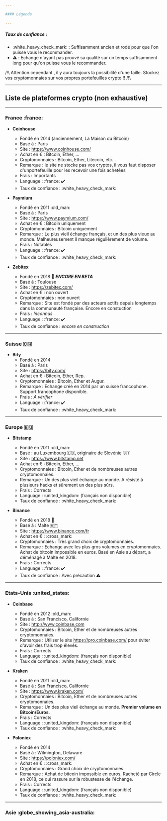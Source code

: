 ```yaml
---

#### Légende

---
```


##### Taux de confiance : 
 - :white_heavy_check_mark: : Suffisamment ancien et rodé pour que l'on puisse vous le recommander. 
- :warning: : Echange n'ayant pas prouvé sa qualité sur un temps suffisamment long pour qu'on puisse vous le recommander.

/!\ Attention cependant , il y aura toujours la possibilité d'une faille. Stockez vos cryptomonnaies sur vos propres portefeuilles crypto !! /!\


---

## Liste de plateformes crypto (non exhaustive)

---

### France :france: 

- **Coinhouse** 
   - Fondé en 2014 (anciennement, La Maison du Bitcoin)
   - Basé à : Paris
   - Site : https://www.coinhouse.com/
   - Achat en € : Bitcoin, Ether, ... 
   - Cryptomonnaies : Bitcoin, Ether, Litecoin, etc...
   - Remarque : le site ne stocke pas vos cryptos, il vous faut disposer d'unportefeuille pour les recevoir une fois achetées
    - Frais : Importants
    - Language : :france: :heavy_check_mark: 
    - Taux de confiance : :white_heavy_check_mark:


- **Paymium** 
   - Fondé en 2011 :old_man: 
   - Basé à : Paris
   - Site : https://www.paymium.com/
   - Achat en € : Bitcoin uniquement
   - Cryptomonnaies : Bitcoin uniquement
   - Remarque : Le plus vieil échange français, et un des plus vieux au monde. Malheureusement il manque régulièrement de volume.
   - Frais : Notables
   - Language : :france: :heavy_check_mark: 
   - Taux de confiance : :white_heavy_check_mark: 


- **Zebitex** 
   - Fondé en 2018 :baby: ***ENCORE EN BETA*** 
   - Basé à : Toulouse
   - Site : https://zebitex.com/
   - Achat en € : non ouvert
   - Cryptomonnaies : non ouvert
   - Remarque : Site est fondé par des acteurs actifs depuis longtemps dans la communauté française. Encore en constuction
   - Frais : *Inconnus*
   - Language : :france: :heavy_check_mark: 
   - Taux de confiance : *encore en construction*

---

### Suisse :switzerland:  

- **Bity** 
   - Fondé en 2014
   - Basé à : Paris
   - Site : https://bity.com/
   - Achat en € : Bitcoin, Ether, Rep.
   - Cryptomonnaies : Bitcoin, Ether et Augur.
   - Remarque : Echange créé en 2014 par un suisse francophone. Support francophone disponible.
   - Frais : *A vérifier*
   - Language : :france: :heavy_check_mark: 
   - Taux de confiance : :white_heavy_check_mark: 

---

### Europe :european_union: 

- **Bitstamp** 
   - Fondé en 2011 :old_man: 
   - Basé : au Luxembourg :luxembourg:, originaire de Slovénie :slovenia: 
   - Site : https://www.bitstamp.net
   - Achat en € : Bitcoin, Ether, ... 
   - Cryptomonnaies : Bitcoin, Ether et de nombreuses autres cryptomonnaies.
   - Remarque : Un des plus vieil échange au monde. A résisté à plusieurs hacks et sûrement un des plus sûrs.
   - Frais : Corrects
   - Language : :united_kingdom:  (français non disponible)
   - Taux de confiance : :white_heavy_check_mark: 


 - **Binance** 
   - Fondé en 2018 :baby: 
   - Basé à : Malte :malta: 
   - Site : https://www.binance.com/fr
   - Achat en € :  :cross_mark: 
   - Cryptomonnaies : Très grand choix de cryptomonnaies.
   - Remarque : Echange avec les plus gros volumes en cryptomonnaies. Achat de bitcoin impossible en euros. Basé en Asie au départ, a déménagé à Malte en 2018.
   - Frais : Corrects
   - Language : :france: :heavy_check_mark: 
   - Taux de confiance : Avec précaution :warning: 

---

### Etats-Unis :united_states: 


- **Coinbase** 
   - Fondé en 2012 :old_man: 
   - Basé à : San Francisco, Californie
   - Site : http://www.coinbase.com
   - Cryptomonnaies : Bitcoin, Ether et de nombreuses autres cryptomonnaies.
   - Remarque : Utiliser le site https://pro.coinbase.com/ pour éviter d'avoir des frais trop élevés.
   - Frais : Corrects
   - Language : :united_kingdom:  (français non disponible)
   - Taux de confiance : :white_heavy_check_mark:


- **Kraken** 
   - Fondé en 2011 :old_man: 
   - Basé à : San Francisco, Californie
   - Site : https://www.kraken.com/
   - Cryptomonnaies : Bitcoin, Ether et de nombreuses autres cryptomonnaies.
   - Remarque : Un des plus vieil échange au monde. **Premier volume en Bitcoin/Euros**.
   - Frais : Corrects
   - Language : :united_kingdom:  (français non disponible)
   - Taux de confiance : :white_heavy_check_mark:


- **Poloniex** 
   - Fondé en 2014
   - Basé à : Wilmington, Delaware
   - Site : https://poloniex.com/
   - Achat en € :  :cross_mark: 
   - Cryptomonnaies : Grand choix de cryptomonnaies.
   - Remarque : Achat de bitcoin impossible en euros. Racheté par Circle en 2018, ce qui rassure sur la robustesse de l'échange.
   - Frais : Corrects
   - Language : :united_kingdom:  (français non disponible)
   - Taux de confiance : :white_heavy_check_mark:

---

### Asie :globe_showing_asia-australia: 
